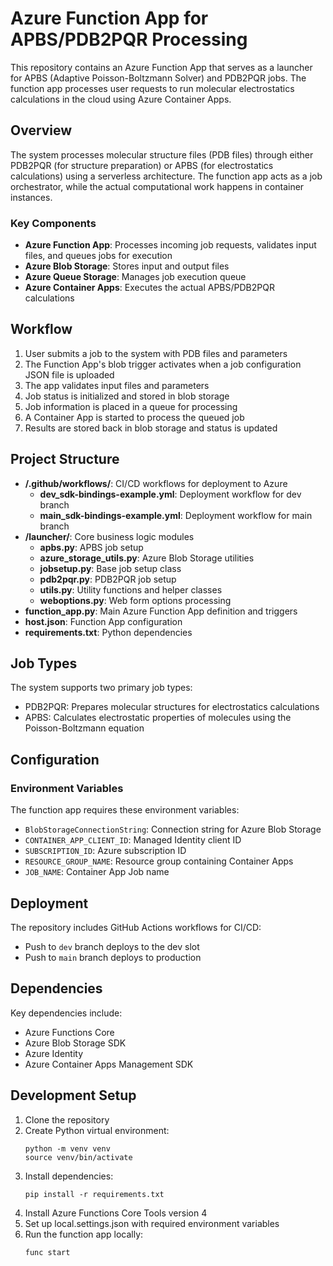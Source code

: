 # Azure Function App for APBS/PDB2PQR Processing

This repository contains an Azure Function App that serves as a launcher for APBS (Adaptive Poisson-Boltzmann Solver) and PDB2PQR jobs. The function app processes user requests to run molecular electrostatics calculations in the cloud using Azure Container Apps.

## Overview

The system processes molecular structure files (PDB files) through either PDB2PQR (for structure preparation) or APBS (for electrostatics calculations) using a serverless architecture. The function app acts as a job orchestrator, while the actual computational work happens in container instances.

### Key Components

- **Azure Function App**: Processes incoming job requests, validates input files, and queues jobs for execution
- **Azure Blob Storage**: Stores input and output files
- **Azure Queue Storage**: Manages job execution queue
- **Azure Container Apps**: Executes the actual APBS/PDB2PQR calculations

## Workflow

1. User submits a job to the system with PDB files and parameters
2. The Function App's blob trigger activates when a job configuration JSON file is uploaded
3. The app validates input files and parameters
4. Job status is initialized and stored in blob storage
5. Job information is placed in a queue for processing
6. A Container App is started to process the queued job
7. Results are stored back in blob storage and status is updated

## Project Structure

- **/.github/workflows/**: CI/CD workflows for deployment to Azure
  - **dev_sdk-bindings-example.yml**: Deployment workflow for dev branch
  - **main_sdk-bindings-example.yml**: Deployment workflow for main branch
- **/launcher/**: Core business logic modules
  - **apbs.py**: APBS job setup
  - **azure_storage_utils.py**: Azure Blob Storage utilities
  - **jobsetup.py**: Base job setup class
  - **pdb2pqr.py**: PDB2PQR job setup
  - **utils.py**: Utility functions and helper classes
  - **weboptions.py**: Web form options processing
- **function_app.py**: Main Azure Function App definition and triggers
- **host.json**: Function App configuration
- **requirements.txt**: Python dependencies

## Job Types

The system supports two primary job types:
- PDB2PQR: Prepares molecular structures for electrostatics calculations
- APBS: Calculates electrostatic properties of molecules using the Poisson-Boltzmann equation

## Configuration

### Environment Variables

The function app requires these environment variables:

- `BlobStorageConnectionString`: Connection string for Azure Blob Storage
- `CONTAINER_APP_CLIENT_ID`: Managed Identity client ID
- `SUBSCRIPTION_ID`: Azure subscription ID
- `RESOURCE_GROUP_NAME`: Resource group containing Container Apps
- `JOB_NAME`: Container App Job name

## Deployment

The repository includes GitHub Actions workflows for CI/CD:

- Push to `dev` branch deploys to the dev slot
- Push to `main` branch deploys to production

## Dependencies

Key dependencies include:
- Azure Functions Core
- Azure Blob Storage SDK
- Azure Identity
- Azure Container Apps Management SDK

## Development Setup

1. Clone the repository
2. Create Python virtual environment:
   ```
   python -m venv venv
   source venv/bin/activate
   ```
3. Install dependencies:
   ```
   pip install -r requirements.txt
   ```
4. Install Azure Functions Core Tools version 4
5. Set up local.settings.json with required environment variables
6. Run the function app locally:
   ```
   func start
   ```
